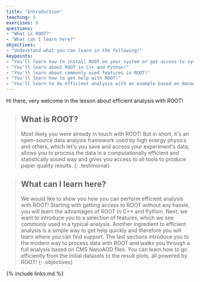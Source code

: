 ```yaml
---
title: "Introduction"
teaching: 5
exercises: 0
questions:
- "What is ROOT?"
- "What can I learn here?"
objectives:
- "Understand what you can learn in the following!"
keypoints:
- "You'll learn how to install ROOT on your system or get access to systems with ROOT!"
- "You'll learn about ROOT in C++ and Python!"
- "You'll learn about commonly used features in ROOT!"
- "You'll learn how to get help with ROOT!"
- "You'll learn to do efficient analysis with an example based on NanoAOD files!"
---
```


Hi there, very welcome in the lesson about efficient analysis with ROOT!

> ## What is ROOT?
> Most likely you were already in touch with ROOT! But in short, it's an open-source data analysis framework used by high energy physics and others, which let's you save and access your experiment's data, allows you to process the data in a computationally efficient and statistically sound way and gives you access to all tools to produce paper quality results.
{: .testimonial}


> ## What can I learn here?
> We would like to show you how you can perform efficient analysis with ROOT! Starting with getting access to ROOT without any hassle, you will learn the advantages of ROOT in C++ and Python. Next, we want to introduce you to a selection of features, which we see commonly used in a typical analysis. Another ingredient to efficient analysis is a simple way to get help quickly and therefore you will learn where you can find support. The last sections introduce you to the modern way to process data with ROOT and walks you through a full analysis based on CMS NanoAOD files. You can learn how to go efficiently from the initial datasets to the result plots, all powered by ROOT!
{: .objectives}

{% include links.md %}
